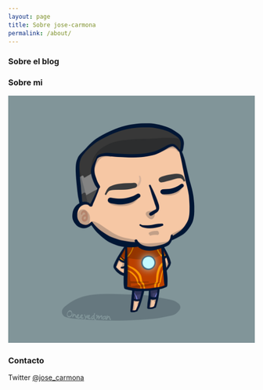 ```yaml
---
layout: page
title: Sobre jose-carmona
permalink: /about/
---
```


### Sobre el blog

### Sobre mi

![jose-carmona logo](https://raw.githubusercontent.com/jose-carmona/jose-carmona.github.io/master/images/jose-carmona.png "jose-carmona logo")

### Contacto

Twitter [@jose_carmona](https://twitter.com/jose_carmona)
